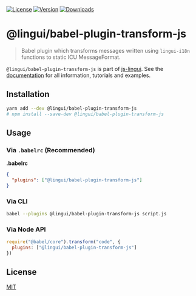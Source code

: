 [![License][Badge-License]][License]
[![Version][Badge-Version]][Package]
[![Downloads][Badge-Downloads]][Package]

# @lingui/babel-plugin-transform-js

> Babel plugin which transforms messages written using `lingui-i18n` functions to static ICU MessageFormat.

`@lingui/babel-plugin-transform-js` is part of [js-lingui][jsLingui]. See the [documentation][Documentation] for all information, tutorials and examples.

## Installation

```bash
yarn add --dev @lingui/babel-plugin-transform-js
# npm install --save-dev @lingui/babel-plugin-transform-js
```

## Usage

### Via `.babelrc` (Recommended)

**.babelrc**

```json
{
  "plugins": ["@lingui/babel-plugin-transform-js"]
}
```

### Via CLI

```sh
babel --plugins @lingui/babel-plugin-transform-js script.js
```

### Via Node API

```js
require("@babel/core").transform("code", {
  plugins: ["@lingui/babel-plugin-transform-js"]
})
```

## License

[MIT][License]

[License]: https://github.com/lingui/js-lingui/blob/master/LICENSE
[jsLingui]: https://github.com/lingui/js-lingui
[Documentation]: https://lingui.github.io/js-lingui/
[Package]: https://www.npmjs.com/package/babel-plugin-lingui-transform-js
[Badge-Downloads]: https://img.shields.io/npm/dw/babel-plugin-lingui-transform-js.svg
[Badge-Version]: https://img.shields.io/npm/v/babel-plugin-lingui-transform-js.svg 
[Badge-License]: https://img.shields.io/npm/l/babel-plugin-lingui-transform-js.svg
